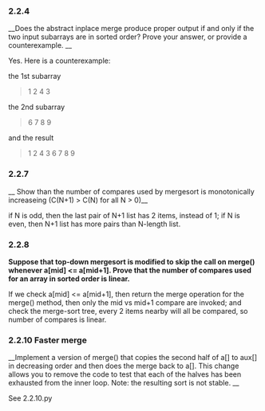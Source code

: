 ### 2.2.4

__Does the abstract inplace merge produce proper output if and only if the two input subarrays are in sorted order? Prove your answer, or provide a counterexample. __

Yes. Here is a counterexample:

the 1st subarray

> 1 2 4 3

the 2nd subarray

> 6 7 8 9

and the result

> 1 2 4 3 6 7 8 9

### 2.2.7

__ Show than the number of compares used by mergesort is monotonically increaseing (C(N+1) > C(N) for all N > 0)__

if N is odd, then the last pair of N+1 list has 2 items, instead of 1; if N is even, then N+1 list has more pairs than N-length list.

### 2.2.8

__Suppose that top-down mergesort is modified to skip the call on merge() whenever a[mid] <= a[mid+1]. Prove that the number of compares used for an array in sorted order is linear.__

If we check a[mid] <= a[mid+1], then return the merge operation for the merge() method, then only the mid vs mid+1 compare are invoked; and check the merge-sort tree, every 2 items nearby will all be compared, so number of compares is linear.

### 2.2.10 Faster merge

__Implement a version of merge() that copies the second half of a[] to aux[] in decreasing order and then does the merge back to a[]. This change allows you to remove the code to test that each of the halves has been exhausted from the inner loop. Note: the resulting sort is not stable. __

See 2.2.10.py